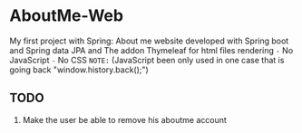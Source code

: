 # AboutMe-Web
My first project with Spring: About me website developed with Spring boot and Spring data JPA and The addon Thymeleaf for html files rendering
`-` No JavaScript
`-` No CSS 
`NOTE:` (JavaScript been only used in one case that is going back "window.history.back();")


## TODO
1. Make the user be able to remove his aboutme account
